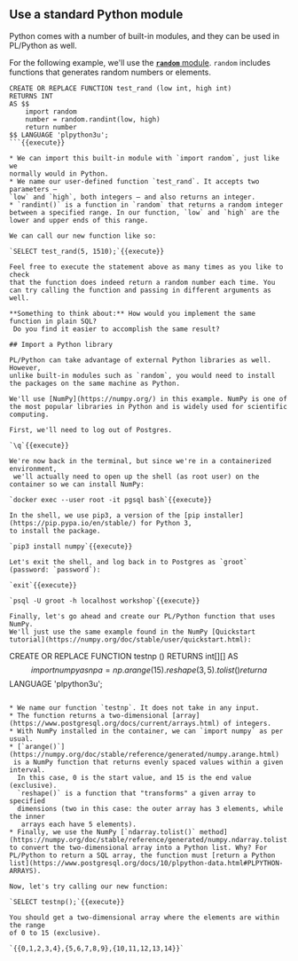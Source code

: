 ## Use a standard Python module

Python comes with a number of built-in modules, and they can be used in 
PL/Python as well. 

For the following example, we'll use the [**`random`** module](https://docs.python.org/3/library/random.html#module-random).
 `random` includes functions that generates random numbers or elements.

```
CREATE OR REPLACE FUNCTION test_rand (low int, high int)
RETURNS INT
AS $$
    import random
    number = random.randint(low, high)
    return number
$$ LANGUAGE 'plpython3u';
```{{execute}}

* We can import this built-in module with `import random`, just like we 
normally would in Python.
* We name our user-defined function `test_rand`. It accepts two parameters — 
`low` and `high`, both integers — and also returns an integer. 
* `randint()` is a function in `random` that returns a random integer between a specified range. In our function, `low` and `high` are the lower and upper ends of this range.

We can call our new function like so:

`SELECT test_rand(5, 1510);`{{execute}}

Feel free to execute the statement above as many times as you like to check 
that the function does indeed return a random number each time. You can try calling the function and passing in different arguments as well. 

**Something to think about:** How would you implement the same function in plain SQL?
 Do you find it easier to accomplish the same result?

## Import a Python library

PL/Python can take advantage of external Python libraries as well. However, 
unlike built-in modules such as `random`, you would need to install the packages on the same machine as Python.

We'll use [NumPy](https://numpy.org/) in this example. NumPy is one of the most popular libraries in Python and is widely used for scientific computing.

First, we'll need to log out of Postgres. 

`\q`{{execute}}

We're now back in the terminal, but since we're in a containerized environment,
 we'll actually need to open up the shell (as root user) on the container so we can install NumPy:

`docker exec --user root -it pgsql bash`{{execute}}

In the shell, we use pip3, a version of the [pip installer](https://pip.pypa.io/en/stable/) for Python 3, 
to install the package.

`pip3 install numpy`{{execute}}

Let's exit the shell, and log back in to Postgres as `groot` (password: `password`):

`exit`{{execute}}

`psql -U groot -h localhost workshop`{{execute}}

Finally, let's go ahead and create our PL/Python function that uses NumPy. 
We'll just use the same example found in the NumPy [Quickstart tutorial](https://numpy.org/doc/stable/user/quickstart.html):

```
CREATE OR REPLACE FUNCTION testnp ()
RETURNS int[][]
AS $$
    import numpy as np
    a = np.arange(15).reshape(3, 5).tolist()
    return a
$$ LANGUAGE 'plpython3u';
```{{execute}}

* We name our function `testnp`. It does not take in any input.
* The function returns a two-dimensional [array](https://www.postgresql.org/docs/current/arrays.html) of integers. 
* With NumPy installed in the container, we can `import numpy` as per usual.
* [`arange()`](https://numpy.org/doc/stable/reference/generated/numpy.arange.html)
 is a NumPy function that returns evenly spaced values within a given interval.
  In this case, 0 is the start value, and 15 is the end value (exclusive). 
  `reshape()` is a function that "transforms" a given array to specified 
  dimensions (two in this case: the outer array has 3 elements, while the inner
   arrays each have 5 elements). 
* Finally, we use the NumPy [`ndarray.tolist()` method](https://numpy.org/doc/stable/reference/generated/numpy.ndarray.tolist.html) to convert the two-dimensional array into a Python list. Why? For PL/Python to return a SQL array, the function must [return a Python list](https://www.postgresql.org/docs/10/plpython-data.html#PLPYTHON-ARRAYS).

Now, let's try calling our new function:

`SELECT testnp();`{{execute}}

You should get a two-dimensional array where the elements are within the range 
of 0 to 15 (exclusive).

`{{0,1,2,3,4},{5,6,7,8,9},{10,11,12,13,14}}`
